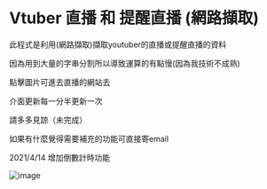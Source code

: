 # Vtuber 直播 和 提醒直播 (網路擷取)

此程式是利用(網路擷取)擷取youtuber的直播或提醒直播的資料

因為用到大量的字串分割所以導致運算的有點慢(因為我技術不成熟)

點擊圖片可進去直播的網站去

介面更新每一分半更新一次

請多多見諒（未完成）

如果有什麼覺得需要補充的功能可直接寄email

2021/4/14 增加倒數計時功能

![image](https://github.com/gink40501/test/blob/master/vtuber__jpg.PNG)
